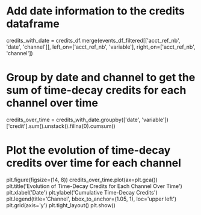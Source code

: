 # Add date information to the credits dataframe
credits_with_date = credits_df.merge(events_df_filtered[['acct_ref_nb', 'date', 'channel']], left_on=['acct_ref_nb', 'variable'], right_on=['acct_ref_nb', 'channel'])

# Group by date and channel to get the sum of time-decay credits for each channel over time
credits_over_time = credits_with_date.groupby(['date', 'variable'])['credit'].sum().unstack().fillna(0).cumsum()

# Plot the evolution of time-decay credits over time for each channel
plt.figure(figsize=(14, 8))
credits_over_time.plot(ax=plt.gca())
plt.title('Evolution of Time-Decay Credits for Each Channel Over Time')
plt.xlabel('Date')
plt.ylabel('Cumulative Time-Decay Credits')
plt.legend(title='Channel', bbox_to_anchor=(1.05, 1), loc='upper left')
plt.grid(axis='y')
plt.tight_layout()
plt.show()
